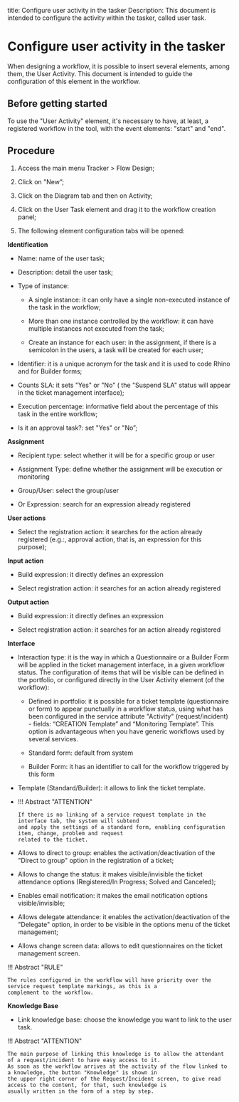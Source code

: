 title: Configure user activity in the tasker 
Description: This document is intended to configure the activity within the tasker, called user task. 

# Configure user activity in the tasker

When designing a workflow, it is possible to insert several elements, among
them, the User Activity. This document is intended to guide the configuration of
this element in the workflow.

Before getting started
----------------------

To use the "User Activity" element, it's necessary to have, at least, a
registered workflow in the tool, with the event elements: "start" and "end".

Procedure
---------

1.  Access the main menu Tracker \> Flow Design;

2.  Click on "New”;

3.  Click on the Diagram tab and then on Activity;

4.  Click on the User Task element and drag it to the workflow creation panel;

5.  The following element configuration tabs will be opened:

**Identification**

-   Name: name of the user task;

-   Description: detail the user task;

-   Type of instance:

    -   A single instance: it can only have a single non-executed instance of
        the task in the workflow;

    -   More than one instance controlled by the workflow: it can have multiple
        instances not executed from the task;

    -   Create an instance for each user: in the assignment, if there is a
        semicolon in the users, a task will be created for each user;

-   Identifier: it is a unique acronym for the task and it is used to code Rhino
    and for Builder forms;

-   Counts SLA: it sets "Yes" or "No" ( the "Suspend SLA" status will appear in
    the ticket management interface);

-   Execution percentage: informative field about the percentage of this task in
    the entire workflow;

-   Is it an approval task?: set "Yes" or "No”;

**Assignment**

-   Recipient type: select whether it will be for a specific group or user

-   Assignment Type: define whether the assignment will be execution or
    monitoring

-   Group/User: select the group/user

-   Or Expression: search for an expression already registered

**User actions**

-   Select the registration action: it searches for the action already
    registered (e.g.:, approval action, that is, an expression for this
    purpose);

**Input action**

-   Build expression: it directly defines an expression

-   Select registration action: it searches for an action already registered

**Output action**

-   Build expression: it directly defines an expression

-   Select registration action: it searches for an action already registered

**Interface**

-   Interaction type: it is the way in which a Questionnaire or a Builder Form
    will be applied in the ticket management interface, in a given workflow
    status. The configuration of items that will be visible can be defined in
    the portfolio, or configured directly in the User Activity element (of the
    workflow):

    -   Defined in portfolio: it is possible for a ticket template
        (questionnaire or form) to appear punctually in a workflow status, using
        what has been configured in the service attribute "Activity"
        (request/incident) - fields: “CREATION Template” and “Monitoring
        Template”. This option is advantageous when you have generic workflows
        used by several services.

    -   Standard form: default from system

    -   Builder Form: it has an identifier to call for the workflow triggered by
        this form

-   Template (Standard/Builder): it allows to link the ticket template.

-   !!! Abstract "ATTENTION"

    ~~~~~~~~~~~~~~~~~~~~~~~~~~~~~~~~~~~~~~~~~~~~~~~~~~~~~~~~~~~~~~~~~~~~~~~~~~~~
    If there is no linking of a service request template in the interface tab, the system will subtend 
    and apply the settings of a standard form, enabling configuration item, change, problem and request 
    related to the ticket.
    ~~~~~~~~~~~~~~~~~~~~~~~~~~~~~~~~~~~~~~~~~~~~~~~~~~~~~~~~~~~~~~~~~~~~~~~~~~~~

-   Allows to direct to group: enables the activation/deactivation of the
    "Direct to group" option in the registration of a ticket;

-   Allows to change the status: it makes visible/invisible the ticket
    attendance options (Registered/In Progress; Solved and Canceled);

-   Enables email notification: it makes the email notification options
    visible/invisible;

-   Allows delegate attendance: it enables the activation/deactivation of the
    "Delegate" option, in order to be visible in the options menu of the ticket
    management;

-   Allows change screen data: allows to edit questionnaires on the ticket
    management screen.

!!! Abstract "RULE"

~~~~~~~~~~~~~~~~~~~~~~~~~~~~~~~~~~~~~~~~~~~~~~~~~~~~~~~~~~~~~~~~~~~~~~~~~~~~~~~~
The rules configured in the workflow will have priority over the service request template markings, as this is a 
complement to the workflow.
~~~~~~~~~~~~~~~~~~~~~~~~~~~~~~~~~~~~~~~~~~~~~~~~~~~~~~~~~~~~~~~~~~~~~~~~~~~~~~~~

**Knowledge Base**

-   Link knowledge base: choose the knowledge you want to link to the user task.

!!! Abstract "ATTENTION"

~~~~~~~~~~~~~~~~~~~~~~~~~~~~~~~~~~~~~~~~~~~~~~~~~~~~~~~~~~~~~~~~~~~~~~~~~~~~~~~~
The main purpose of linking this knowledge is to allow the attendant of a request/incident to have easy access to it. 
As soon as the workflow arrives at the activity of the flow linked to a knowledge, the button "Knowledge" is shown in 
the upper right corner of the Request/Incident screen, to give read access to the content, for that, such knowledge is 
usually written in the form of a step by step.
~~~~~~~~~~~~~~~~~~~~~~~~~~~~~~~~~~~~~~~~~~~~~~~~~~~~~~~~~~~~~~~~~~~~~~~~~~~~~~~~
